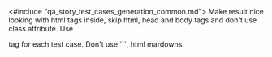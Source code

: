<#include "qa_story_test_cases_generation_common.md">
Make result nice looking with html tags inside, skip html, head and body tags and don't use class attribute. Use <p> tag for each test case. Don't use ```, html mardowns.